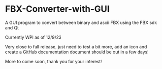 # FBX-Converter-with-GUI
A GUI program to convert between binary and ascii FBX using the FBX sdk and Qt

Currently WPI as of 12/9/23

Very close to full release, just need to test a bit more, add an icon and create a GitHub documentation document should be out in a few days!

More to come soon, thank you for your interest!
